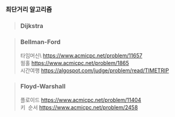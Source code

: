 ### 최단거리 알고리즘
> ### Dijkstra 

> ### Bellman-Ford  
>	 타임머신\ 
>	 https://www.acmicpc.net/problem/11657  
>	 웜홀 
>	 https://www.acmicpc.net/problem/1865  
>	 시간여행 
>	 https://algospot.com/judge/problem/read/TIMETRIP  

> ### Floyd-Warshall 
>	 플로이드 
>	 https://www.acmicpc.net/problem/11404  
>	 키  순서 
>	 https://www.acmicpc.net/problem/2458  
